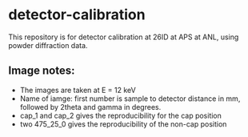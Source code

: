 # detector-calibration
This repository is for detector calibration at 26ID at APS at ANL, using powder diffraction data.
## Image notes:
- The images are taken at E = 12 keV
- Name of iamge: first number is sample to detector distance in mm, followed by 2theta and gamma in degrees.
- cap_1 and cap_2 gives the reproducibility for the cap position
- two 475_25_0 gives the reproducibility of the non-cap position